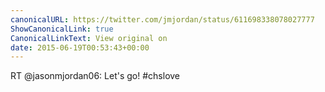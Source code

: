 ```yaml
---
canonicalURL: https://twitter.com/jmjordan/status/611698338078027777
ShowCanonicalLink: true
CanonicalLinkText: View original on
date: 2015-06-19T00:53:43+00:00
---
```

RT @jasonmjordan06: Let's go! #chslove